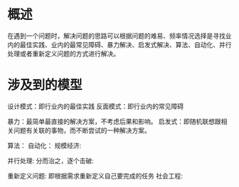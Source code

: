 # 概述
在遇到一个问题时，解决问题的思路可以根据问题的难易、频率情况选择是寻找业内的最佳实践、业内的最常见障碍、暴力解决、启发式解决、算法、自动化、并行处理或者重新定义问题的方式进行解决。

# 涉及到的模型
设计模式：即行业内的最佳实践
反面模式：即行业内的常见障碍

暴力：最简单最直接的解决方案，不考虑后果和影响。
启发式：即随机联想跟相关问题有关联的事物，而不断尝试的一种解决方案。

算法：
自动化：
规模经济:

并行处理:
分而治之，逐个击破:

重新定义问题: 即根据需求重新定义自己要完成的任务
社会工程: